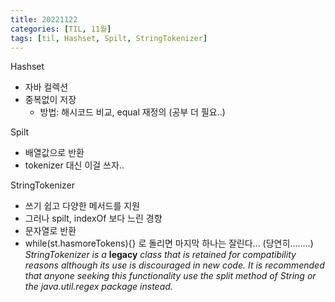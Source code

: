 ```yaml
---
title: 20221122
categories: [TIL, 11월]
tags: [til, Hashset, Spilt, StringTokenizer]     
---
```

    
Hashset 
- 자바 컬렉션
- 중복없이 저장 
	- 방법: 해시코드 비교, equal 재정의   (공부 더 필요..)
	

Spilt
- 배열값으로 반환 
- tokenizer 대신 이걸 쓰자.. 

StringTokenizer 
- 쓰기 쉽고 다양한 메서드를 지원
- 그러나 spilt, indexOf 보다 느린 경향
- 문자열로 반환
- while(st.hasmoreTokens){} 로 돌리면 마지막 하나는 잘린다... (당연히........)
*StringTokenizer is a* **legacy** *class that is retained for compatibility reasons although its use is discouraged in new code. It is recommended that anyone seeking this functionality use the split method of String or the java.util.regex package instead.*

